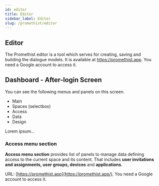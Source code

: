 ```yaml
---
id: editor
title: Editor
sidebar_label: Editor
slug: /promethist/editor
---
```


## Editor
<!-- tooltipid:1, voicebotid:1 -->
The Promethist editor is a tool which serves for creating, saving and building the dialogue models. It is available at https://promethist.app. You need a Google account to access it.
<!-- /tooltipid:1, /voicebotid:1 -->

## Dashboard - After-login Screen

You can see the following menus and panels on this screen.
- Main 
- Spaces (selectbox)
- Access
- Data
- Design

Lorem ipsum...

### Access menu section
<!-- tooltipid: popover286566 -->
**Access menu section** provides list of panels to manage data defining access to the current space and its content. That includes **user invitations and assignments, user groups, devices** and **applications**.
<!-- /tooltipid: popover286566 -->

URL: [https://promethist.app](https://promethist.app/). You need a Google account to access it.
